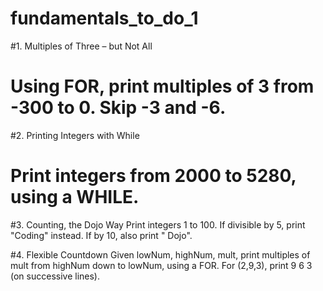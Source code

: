 # fundamentals_to_do_1

#1.  Multiples of Three – but Not All
# Using FOR, print multiples of 3 from -300 to 0. Skip -3 and -6.

#2.  Printing Integers with While
# Print integers from 2000 to 5280, using a WHILE.

#3. Counting, the Dojo Way
Print integers 1 to 100. If divisible by 5, print "Coding" instead. If by 10, also print " Dojo".

#4. Flexible Countdown
Given lowNum, highNum, mult, print multiples of mult from highNum down to lowNum, using a FOR. For (2,9,3), print 9 6 3 (on successive lines).

